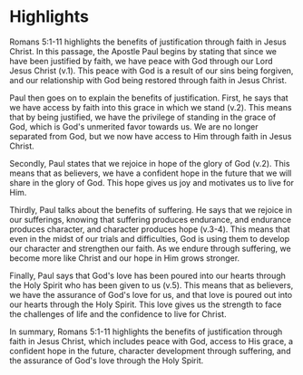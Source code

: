 # Highlights

Romans 5:1-11 highlights the benefits of justification through faith in Jesus Christ. In this passage, the Apostle Paul begins by stating that since we have been justified by faith, we have peace with God through our Lord Jesus Christ (v.1). This peace with God is a result of our sins being forgiven, and our relationship with God being restored through faith in Jesus Christ.

Paul then goes on to explain the benefits of justification. First, he says that we have access by faith into this grace in which we stand (v.2). This means that by being justified, we have the privilege of standing in the grace of God, which is God's unmerited favor towards us. We are no longer separated from God, but we now have access to Him through faith in Jesus Christ.

Secondly, Paul states that we rejoice in hope of the glory of God (v.2). This means that as believers, we have a confident hope in the future that we will share in the glory of God. This hope gives us joy and motivates us to live for Him.

Thirdly, Paul talks about the benefits of suffering. He says that we rejoice in our sufferings, knowing that suffering produces endurance, and endurance produces character, and character produces hope (v.3-4). This means that even in the midst of our trials and difficulties, God is using them to develop our character and strengthen our faith. As we endure through suffering, we become more like Christ and our hope in Him grows stronger.

Finally, Paul says that God's love has been poured into our hearts through the Holy Spirit who has been given to us (v.5). This means that as believers, we have the assurance of God's love for us, and that love is poured out into our hearts through the Holy Spirit. This love gives us the strength to face the challenges of life and the confidence to live for Christ.

In summary, Romans 5:1-11 highlights the benefits of justification through faith in Jesus Christ, which includes peace with God, access to His grace, a confident hope in the future, character development through suffering, and the assurance of God's love through the Holy Spirit.
